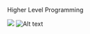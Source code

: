 Higher Level Programming

<a target="_blank" href="https://github.com/Buskimane/alx-higher_level_programming"><img src="https://community-cdn-digitalocean-com.global.ssl.fastly.net/LTKgFPmsQffxshHKtDFT1Qc8"></a>
<img src="https://community-cdn-digitalocean-com.global.ssl.fastly.net/LTKgFPmsQffxshHKtDFT1Qc8" alt="Alt text" title="Optional title">
